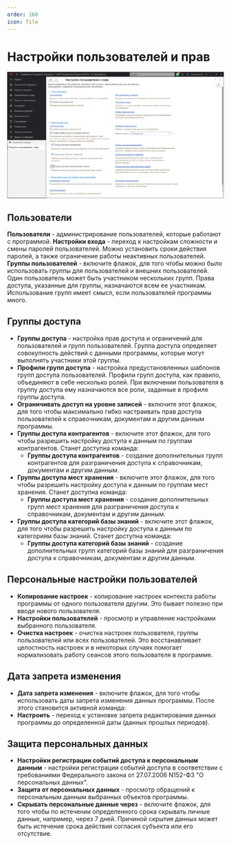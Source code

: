 ```yaml
---
order: 160
icon: file
---
```


# Настройки пользователей и прав

![01_НастройкаПользователей](static/01_НастройкаПользователей.png)

## Пользователи

**Пользователи** - администрирование пользователей, которые работают с программой.
**Настройки входа** - переход к настройкам сложности и смены паролей пользователей. Можно установить сроки действия паролей, а также ограничение работы неактивных пользователей.
**Группы пользователей** - включите флажок, для того чтобы можно было использовать группы для пользователей и внешних пользователей. Один пользователь может быть участником нескольких групп. Права доступа, указанные для группы, назначаются всем ее участникам. Использование групп имеет смысл, если пользователей программы много.

## Группы доступа

* **Группы доступа** - настройка прав доступа и ограничений для пользователей и групп пользователей. Группа доступа определяет совокупность действий с данными программы, которые могут выполнять участники этой группы.
* **Профили групп доступа** - настройка предустановленных шаблонов групп доступа пользователей. Профили групп доступа, как правило, объединяют в себе несколько ролей. При включении пользователя в группу доступа ему назначаются все роли, заданные в профиле группы доступа.
* **Ограничивать доступ на уровне записей** - включите этот флажок, для того чтобы максимально гибко настраивать прав доступа пользователей к справочникам, документам и другим данным программы.
* **Группы доступа контрагентов** - включите этот флажок, для того чтобы разрешить настройку доступа к данным по группам контрагентов. Станет доступна команда:
  * **Группы доступа контрагентов** - создание дополнительных групп контрагентов для разграничения доступа к справочникам, документам и другим данным.
* **Группы доступа мест хранения** - включите этот флажок, для того чтобы разрешить настройку доступа к данным по группам мест хранения. Станет доступна команда:
  * **Группы доступа мест хранения** - создание дополнительных групп мест хранения для разграничения доступа к справочникам, документам и другим данным.
* **Группы доступа категорий базы знаний** - включите этот флажок, для того чтобы разрешить настройку доступа к данным по категориям базы знаний. Станет доступна команда:
  * **Группы доступа категорий базы знаний** - создание дополнительных групп категорий базы знаний для разграничения доступа к справочникам, документам и другим данным.

## Персональные настройки пользователей

* **Копирование настроек** - копирование настроек контекста работы программы от одного пользователя другим. Это бывает полезно при вводе нового пользователя.
* **Настройки пользователей** - просмотр и управление настройками выбранного пользователя.
* **Очистка настроек** - очистка настроек пользователя, группы пользователей или всех пользователей. Это восстанавливает целостность настроек и в некоторых случаях помогает нормализовать работу сеансов этого пользователя в программе.

## Дата запрета изменения

* **Дата запрета изменения** - включите флажок, для того чтобы использовать даты запрета изменения данных программы. После этого становится активной команда:
* **Настроить** - переход к установке запрета редактирования данных программы до определенной даты (данных прошлых периодов).

## Защита персональных данных

* **Настройки регистрации событий доступа к персональным данным** - настройки регистрации событий доступа в соответствии с требованиями Федерального закона от 27.07.2006 N152-ФЗ "О персональных данных".
* **Защита от персональных данных** - просмотр обращений к персональным данным выбранных объектов программы.
* **Скрывать персональные данные через** - включите флажок, для того чтобы по истечении определенного срока скрывать личные данные, например, через 7 дней. Причиной скрытия данных может быть истечение срока действия согласия субъекта или его отсутствие.